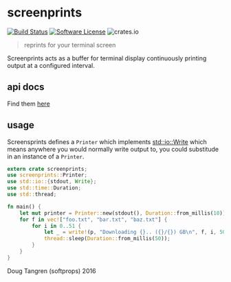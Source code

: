 # screenprints

[![Build Status](https://travis-ci.org/softprops/screenprints.svg?branch=master)](https://travis-ci.org/softprops/screenprints) [![Software License](https://img.shields.io/badge/license-MIT-brightgreen.svg)](LICENSE) ![crates.io](http://meritbadge.herokuapp.com/screenprints)

> reprints for your terminal screen


Screenprints acts as a buffer for terminal display continuously printing output at a configured interval.

## api docs

Find them [here](https://softprops.github.io/screenprints)

## usage

Screensprints defines a `Printer` which implements [std::io::Write](https://doc.rust-lang.org/std/io/trait.Write.html) which means anywhere you would normally write output to, you could substitude in an instance of a `Printer`.

```rust
extern crate screenprints;
use screenprints::Printer;
use std::io::{stdout, Write};
use std::time::Duration;
use std::thread;

fn main() {
    let mut printer = Printer::new(stdout(), Duration::from_millis(10));
    for f in vec!["foo.txt", "bar.txt", "baz.txt"] {
        for i in 0..51 {
            let _ = write!(p, "Downloading {}.. ({}/{}) GB\n", f, i, 50);
            thread::sleep(Duration::from_millis(50));
        }
    }
}
```



Doug Tangren (softprops) 2016
